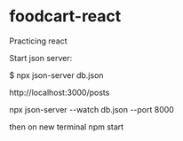 # foodcart-react
Practicing react

Start json server:

$ npx json-server db.json

http://localhost:3000/posts

npx json-server --watch db.json --port 8000

then on new terminal
 npm start
